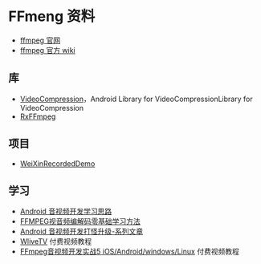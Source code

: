 # FFmeng 资料

- [ffmpeg 官网](https://ffmpeg.org/)
- [ffmpeg 官方 wiki](https://trac.ffmpeg.org/wiki)

## 库

- [VideoCompression](https://github.com/RudreshJR/VideoCompression)，Android Library for VideoCompressionLibrary for VideoCompression
- [RxFFmpeg](https://github.com/microshow/RxFFmpeg)

## 项目

- [WeiXinRecordedDemo](https://github.com/Zhaoss/WeiXinRecordedDemo)

## 学习

- [Android 音视频开发学习思路](https://www.cnblogs.com/renhui/p/7452572.html)
- [FFMPEG视音频编解码零基础学习方法](http://blog.csdn.net/leixiaohua1020/article/details/15811977)
- [Android 音视频开发打怪升级-系列文章](https://github.com/ChenLittlePing/LearningVideo)
- [WliveTV](https://github.com/wanliyang1990/WliveTV) 付费视频教程
- [FFmpeg音视频开发实战5 iOS/Android/windows/Linux](https://edu.csdn.net/course/detail/2314) 付费视频教程
